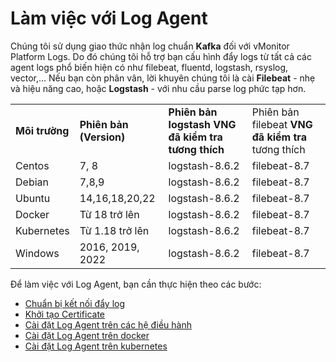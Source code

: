 # Làm việc với Log Agent

Chúng tôi sử dụng giao thức nhận log chuẩn **Kafka** đối với vMonitor Platform Logs. Do đó chúng tôi hỗ trợ bạn cấu hình đẩy logs từ tất cả các agent logs phổ biến hiện có như filebeat, fluentd, logstash, rsyslog, vector,… Nếu bạn còn phân vân, lời khuyên chúng tôi là cài **Filebeat** - nhẹ và hiệu năng cao, hoặc **Logstash** - với nhu cầu parse log phức tạp hơn.

|  |  |  |  |
| --- | --- | --- | --- |
| **Môi trường** | **Phiên bản (Version)** | **Phiên bản logstash VNG đã kiểm tra tương thích** | Phiên bản filebeat  **VNG đã kiểm tra**  tương thích |
| Centos | 7, 8 | logstash-8.6.2 | filebeat-8.7 |
| Debian | 7,8,9 | logstash-8.6.2 | filebeat-8.7 |
| Ubuntu | 14,16,18,20,22 | logstash-8.6.2 | filebeat-8.7 |
| Docker | Từ 18 trở lên | logstash-8.6.2 | filebeat-8.7 |
| Kubernetes | Từ 1.18 trở lên | logstash-8.6.2 | filebeat-8.7 |
| Windows | 2016, 2019, 2022 | logstash-8.6.2 | filebeat-8.7 |

Để làm việc với Log Agent, bạn cần thực hiện theo các bước:

* [Chuẩn bị kết nối đẩy log](https://docs.vngcloud.vn/vng-cloud-document/vn/vmonitor-platform/cach-tinh-nang-cua-vmonitor-platform/logs/lam-viec-voi-log-agent/chuan-bi-ket-noi-day-log)
* [Khởi tạo Certificate](https://docs.vngcloud.vn/vng-cloud-document/vn/vmonitor-platform/cach-tinh-nang-cua-vmonitor-platform/logs/lam-viec-voi-log-agent/broken-reference)
* [Cài đặt Log Agent trên các hệ điều hành](https://docs.vngcloud.vn/vng-cloud-document/vn/vmonitor-platform/cach-tinh-nang-cua-vmonitor-platform/logs/lam-viec-voi-log-agent/cai-dat-log-agent-tren-cac-he-dieu-hanh)
* [Cài đặt Log Agent trên docker](https://docs.vngcloud.vn/vng-cloud-document/vn/vmonitor-platform/cach-tinh-nang-cua-vmonitor-platform/logs/lam-viec-voi-log-agent/cai-dat-log-agent-tren-cac-he-dieu-hanh)
* [Cài đặt Log Agent trên kubernetes](https://docs.vngcloud.vn/vng-cloud-document/vn/vmonitor-platform/cach-tinh-nang-cua-vmonitor-platform/logs/lam-viec-voi-log-agent/cai-dat-log-agent-tren-kubernetes)

```
```
